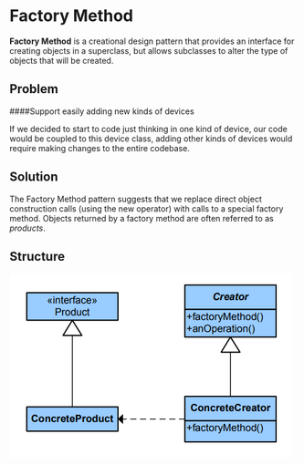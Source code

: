 # Factory Method

**Factory Method** is a creational design pattern that provides an interface for creating objects in a superclass, but allows subclasses to alter the type of objects that will be created.

## Problem

####Support easily adding new kinds of devices

If we decided to start to code just thinking in one kind of device, our code would be coupled to this device class, adding other kinds of devices would require making changes to the entire codebase. 

## Solution

The Factory Method pattern suggests that we replace direct object construction calls (using the new operator) with calls to a special factory method.
Objects returned by a factory method are often referred to as *products*.

## Structure

![FactoryMethod](FactoryMethod.png)
